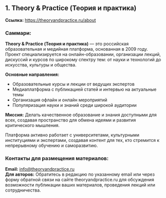 ## 1. Theory & Practice (Теория и практика)

**Ссылка:** https://theoryandpractice.ru/about

### Саммари:

**Theory & Practice (Теория и практика)** — это российская образовательная и медийная платформа, основанная в 2009 году. Проект специализируется на онлайн-образовании, организации лекций, дискуссий и курсов по широкому спектру тем: от науки и технологий до искусства, культуры и общества.

**Основные направления:**
- Образовательные курсы и лекции от ведущих экспертов
- Медиаплатформа с публикацией статей и интервью на актуальные темы
- Организация офлайн и онлайн мероприятий
- Популяризация науки и знаний среди широкой аудитории

**Миссия:** Делать качественное образование и знания доступными для всех, создавая пространство для обмена идеями и развития критического мышления.

Платформа активно работает с университетами, культурными институциями и экспертами, создавая контент для тех, кто стремится к непрерывному обучению и саморазвитию.

### Контакты для размещения материалов:

**Email:** info@theoryandpractice.ru  
**Для авторов:** Обратитесь в редакцию по указанному email или через форму обратной связи на сайте theoryandpractice.ru для обсуждения возможности публикации ваших материалов, проведения лекций или сотрудничества.


